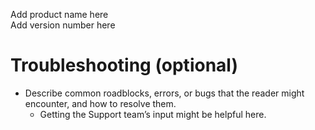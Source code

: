 Add product name here  
Add version number here

# Troubleshooting (optional)

- Describe common roadblocks, errors, or bugs that the reader might encounter, and how to resolve them.
  - Getting the Support team’s input might be helpful here.
